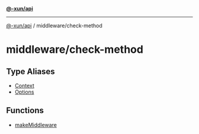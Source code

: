 [**@-xun/api**](../../README.md)

***

[@-xun/api](../../README.md) / middleware/check-method

# middleware/check-method

## Type Aliases

- [Context](type-aliases/Context.md)
- [Options](type-aliases/Options.md)

## Functions

- [makeMiddleware](functions/makeMiddleware.md)
